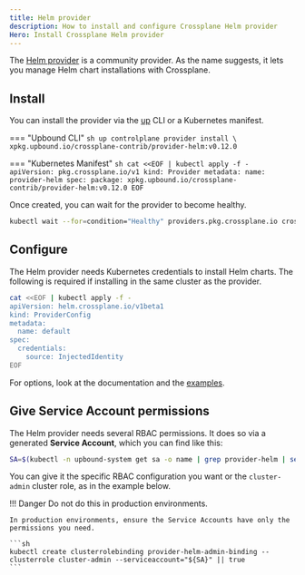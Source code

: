 ```yaml
---
title: Helm provider
description: How to install and configure Crossplane Helm provider
Hero: Install Crossplane Helm provider
---
```


The [Helm provider](https://marketplace.upbound.io/providers/crossplane-contrib/provider-helm/latest) is a community provider.
As the name suggests, it lets you manage Helm chart installations with Crossplane.

## Install

You can install the provider via the [up](https://docs.upbound.io/cli/) CLI or a Kubernetes manifest.

=== "Upbound CLI"
    ```sh
    up controlplane provider install \
      xpkg.upbound.io/crossplane-contrib/provider-helm:v0.12.0
    ```

=== "Kubernetes Manifest"
    ```sh
    cat <<EOF | kubectl apply -f -
    apiVersion: pkg.crossplane.io/v1
    kind: Provider
    metadata:
      name: provider-helm
    spec:
      package: xpkg.upbound.io/crossplane-contrib/provider-helm:v0.12.0
    EOF
    ```

Once created, you can wait for the provider to become healthy.

```sh
kubectl wait --for=condition="Healthy" providers.pkg.crossplane.io crossplane-contrib-provider-helm
```

## Configure

The Helm provider needs Kubernetes credentials to install Helm charts.
The following is required if installing in the same cluster as the provider.

```sh
cat <<EOF | kubectl apply -f -
apiVersion: helm.crossplane.io/v1beta1
kind: ProviderConfig
metadata:
  name: default
spec:
  credentials:
    source: InjectedIdentity
EOF
```

For options, look at the documentation and the [examples](https://marketplace.upbound.io/providers/crossplane-contrib/provider-helm/v0.12.0/resources/helm.crossplane.io/ProviderConfig/v1beta1).

## Give Service Account permissions

The Helm provider needs several RBAC permissions.
It does so via a generated **Service Account**, which you can find like this:

```sh
SA=$(kubectl -n upbound-system get sa -o name | grep provider-helm | sed -e 's|serviceaccount\/|upbound-system:|g')
```

You can give it the specific RBAC configuration you want or the `cluster-admin` cluster role, as in the example below.

!!! Danger
    Do not do this in production environments.

    In production environments, ensure the Service Accounts have only the permissions you need.

    ```sh
    kubectl create clusterrolebinding provider-helm-admin-binding --clusterrole cluster-admin --serviceaccount="${SA}" || true
    ```